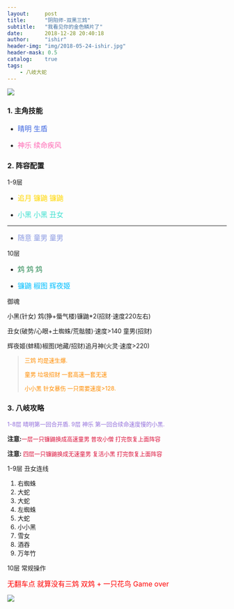 ```yaml
---
layout:     post
title:      "阴阳师-双黑三鸩"
subtitle:   "我看见你的金色鳞片了"
date:       2018-12-28 20:40:18
author:     "ishir"
header-img: "img/2018-05-24-ishir.jpg"
header-mask: 0.5
catalog:    true
tags:
    - 八岐大蛇
---
```

![](https://upload-images.jianshu.io/upload_images/1074123-c2c3cabffd6afead.jpg?imageMogr2/auto-orient/strip%7CimageView2/2/w/1240)

### 1. 主角技能

- <font size="3" color="#4169E1">晴明 生盾</font>

- <font size="3" color="#FF69B4">神乐 续命疾风</font>

### 2. 阵容配置

1-9层

- <font size="3" color="#FFD700">追月 镰鼬 镰鼬</font>

- <font size="3" color="#40E0D0">小黑 小黑 丑女</font>

----
- <font size="3" color="#8B9AE2">随意 童男 童男</font>


10层

- <font size="3" color="#2E8B57">鸩	鸩	鸩</font>

- <font size="3" color="#00BFFF">镰鼬 椒图 辉夜姬</font>

御魂

小黑(针女) 鸩(狰+蜃气楼)镰鼬*2(招财·速度220左右) 

丑女(破势/心眼+土蜘蛛/荒骷髅)·速度>140  童男(招财)

辉夜姬(蚌精)椒图(地藏/招财)追月神(火灵·速度>220)



> <font size="2.5" color="#FF8C00"> 
> 
> 三鸩 均是速生爆. 
> 
> 童男 垃圾招财 一套高速一套无速
> 
> 小小黑 针女暴伤 一只需要速度>128.
> 
>  </font>

### 3. 八岐攻略

<font size="2.5" color="#9370DB">1-8层 晴明第一回合开盾. 9层 神乐 第一回合续命速度慢的小黑.</font>

**注意:**<font size="2.5" color="#DC143C">一层一只镰鼬换成高速童男 普攻小僧 打完恢复上面阵容</font>

**注意:**<font size="2.5" color="#DC143C"> 四层一只镰鼬换成无速童男 复活小黑 打完恢复上面阵容 </font>


1-9层 丑女连线

1. 右蜘蛛
1. 大蛇
1. 大蛇
1. 左蜘蛛
1. 大蛇
1. 小小黑
1. 雪女
1. 酒吞
1. 万年竹

10层 常规操作

<font size="3" color="#FF0000">无翻车点 就算没有三鸩 双鸩 + 一只花鸟 Game over</font>

![](https://upload-images.jianshu.io/upload_images/1074123-25714fce75ed89c7.jpg?imageMogr2/auto-orient/strip%7CimageView2/2/w/1240)
